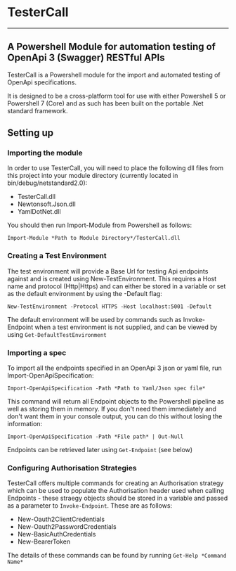 # TesterCall
------------
## A Powershell Module for automation testing of OpenApi 3 (Swagger) RESTful APIs

TesterCall is a Powershell module for the import and automated testing of OpenApi specifications.

It is designed to be a cross-platform tool for use with either Powershell 5 or Powershell 7 (Core)
and as such has been built on the portable .Net standard framework.

## Setting up

### Importing the module

In order to use TesterCall, you will need to place the following dll files from this
project into your module directory (currently located in bin/debug/netstandard2.0):

* TesterCall.dll
* Newtonsoft.Json.dll
* YamlDotNet.dll

You should then run Import-Module from Powershell as follows:

	Import-Module *Path to Module Directory*/TesterCall.dll

### Creating a Test Environment

The test environment will provide a Base Url for testing Api endpoints against and is
created using New-TestEnvironment. This requires a Host name and protocol (Http|Https)
and can either be stored in a variable or set as the default environment by using the -Default
flag:

	New-TestEnvironment -Protocol HTTPS -Host localhost:5001 -Default

The default environment will be used by commands such as Invoke-Endpoint when a test environment
is not supplied, and can be viewed by using `Get-DefaultTestEnvironment`

### Importing a spec

To import all the endpoints specified in an OpenApi 3 json or yaml file, run 
Import-OpenApiSpecification:

	Import-OpenApiSpecification -Path *Path to Yaml/Json spec file*

This command will return all Endpoint objects to the Powershell pipeline as well
as storing them in memory.  If you don't need them immediately and don't want them
in your console output, you can do this without losing the information:

	Import-OpenApiSpecification -Path *File path* | Out-Null

Endpoints can be retrieved later using `Get-Endpoint` (see below)

### Configuring Authorisation Strategies

TesterCall offers multiple commands for creating an Authorisation strategy which
can be used to populate the Authorisation header used when calling Endpoints - these
straegy objects should be stored in a variable and passed as a parameter to `Invoke-Endpoint`.
These are as follows:

* New-Oauth2ClientCredentials
* New-Oauth2PasswordCredentials
* New-BasicAuthCredentials
* New-BearerToken

The details of these commands can be found by running `Get-Help *Command Name*`
